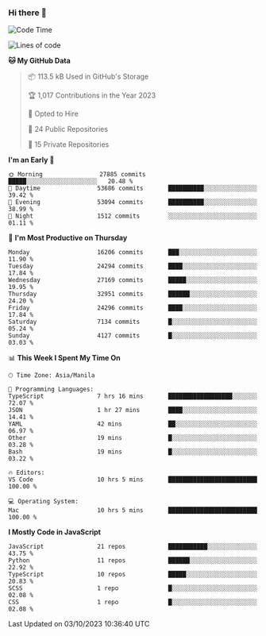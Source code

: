 ### Hi there 👋

<!--START_SECTION:waka-->
![Code Time](http://img.shields.io/badge/Code%20Time-395%20hrs%2057%20mins-blue)

![Lines of code](https://img.shields.io/badge/From%20Hello%20World%20I%27ve%20Written-58.8%20million%20lines%20of%20code-blue)

**🐱 My GitHub Data** 

> 📦 113.5 kB Used in GitHub's Storage 
 > 
> 🏆 1,017 Contributions in the Year 2023
 > 
> 💼 Opted to Hire
 > 
> 📜 24 Public Repositories 
 > 
> 🔑 15 Private Repositories 
 > 
**I'm an Early 🐤** 

```text
🌞 Morning                27885 commits       █████░░░░░░░░░░░░░░░░░░░░   20.48 % 
🌆 Daytime                53686 commits       ██████████░░░░░░░░░░░░░░░   39.42 % 
🌃 Evening                53094 commits       ██████████░░░░░░░░░░░░░░░   38.99 % 
🌙 Night                  1512 commits        ░░░░░░░░░░░░░░░░░░░░░░░░░   01.11 % 
```
📅 **I'm Most Productive on Thursday** 

```text
Monday                   16206 commits       ███░░░░░░░░░░░░░░░░░░░░░░   11.90 % 
Tuesday                  24294 commits       ████░░░░░░░░░░░░░░░░░░░░░   17.84 % 
Wednesday                27169 commits       █████░░░░░░░░░░░░░░░░░░░░   19.95 % 
Thursday                 32951 commits       ██████░░░░░░░░░░░░░░░░░░░   24.20 % 
Friday                   24296 commits       ████░░░░░░░░░░░░░░░░░░░░░   17.84 % 
Saturday                 7134 commits        █░░░░░░░░░░░░░░░░░░░░░░░░   05.24 % 
Sunday                   4127 commits        █░░░░░░░░░░░░░░░░░░░░░░░░   03.03 % 
```


📊 **This Week I Spent My Time On** 

```text
🕑︎ Time Zone: Asia/Manila

💬 Programming Languages: 
TypeScript               7 hrs 16 mins       ██████████████████░░░░░░░   72.07 % 
JSON                     1 hr 27 mins        ████░░░░░░░░░░░░░░░░░░░░░   14.41 % 
YAML                     42 mins             ██░░░░░░░░░░░░░░░░░░░░░░░   06.97 % 
Other                    19 mins             █░░░░░░░░░░░░░░░░░░░░░░░░   03.28 % 
Bash                     19 mins             █░░░░░░░░░░░░░░░░░░░░░░░░   03.22 % 

🔥 Editors: 
VS Code                  10 hrs 5 mins       █████████████████████████   100.00 % 

💻 Operating System: 
Mac                      10 hrs 5 mins       █████████████████████████   100.00 % 
```

**I Mostly Code in JavaScript** 

```text
JavaScript               21 repos            ███████████░░░░░░░░░░░░░░   43.75 % 
Python                   11 repos            ██████░░░░░░░░░░░░░░░░░░░   22.92 % 
TypeScript               10 repos            █████░░░░░░░░░░░░░░░░░░░░   20.83 % 
SCSS                     1 repo              █░░░░░░░░░░░░░░░░░░░░░░░░   02.08 % 
CSS                      1 repo              █░░░░░░░░░░░░░░░░░░░░░░░░   02.08 % 
```




 Last Updated on 03/10/2023 10:36:40 UTC
<!--END_SECTION:waka-->
